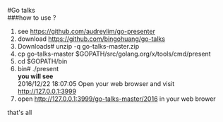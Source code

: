 #Go talks  
###how to use ?  
1. see https://github.com/audreylim/go-presenter  
2. download https://github.com/bingohuang/go-talks  
3. Downloads# unzip -q go-talks-master.zip  
4. cp go-talks-master $GOPATH/src/golang.org/x/tools/cmd/present  
5. cd $GOPATH/bin  
6. bin# ./present  
**you will see**  
2016/12/22 18:07:05 Open your web browser and visit http://127.0.0.1:3999  
7. open http://127.0.0.1:3999/go-talks-master/2016 in your web brower  

that's all  

